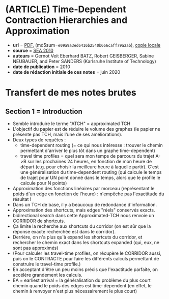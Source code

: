# (ARTICLE) Time-Dependent Contraction Hierarchies and Approximation

- **url** = [PDF](https://algo2.iti.kit.edu/download/sea10_atch.pdf), (md5sum=`e09a9a3ed6416b2540b666caff79a2ab`), [copie locale](./LOCALCOPIES/sea10_atch.pdf)
- **source** = [SEA 2010](https://dblp.org/db/conf/wea/sea2010.html)
- **auteurs** = Gernot Veit Eberhard BATZ, Robert GEISBERGER, Sabine NEUBAUER, and Peter SANDERS (Karlsruhe Institute of Technology)
- **date de publication** = 2010
- **date de rédaction initiale de ces notes** = juin 2020

# Transfert de mes notes brutes

## Section 1 = Introduction

* Semble introduire le terme "ATCH" = approximated TCH
* L'objectif du papier est de réduire le volume des graphes (le papier ne présente pas TCH, mais l'une de ses améliorations).
* Deux types de requêtes :
    - time-dependent routing (= ce qui nous intéresse : trouver le chemin permettant d'arriver le plus tôt dans un graphe time-dependent)
    - travel time profiles = quel sera mon temps de parcours du trajet A->B sur les prochaines 24 heures, en fonction de mon heure de départ (e.g. pour choisir la meilleure heure à laquelle partir). C'est une généralisation du time-dependent routing (qui calcule le temps de trajet pour UN point donné dans le temps, alors que le profile le calcule pour N points)
* Approximation des fonctions linéaires par morceau (représentant le poids d'un edge en fonction de l'heure) : n'empêche pas l'exactitude du résultat !
* Dans un TCH de base, il y a beaucoup de redondance d'information.
* Approximation des shortcuts, mais edges "réels" conservés exacts.
* bidirectional search dans cette Approximated-TCH nous renvoie un CORRIDOR de shortcuts.
* Ça limite la recherche aux shortcuts du corridor (on est sûr que la réponse exacte recherchée est dans le corridor).
* Derrière, on n'a plus qu'à expand les shortcuts du corridor, et rechercher le chemin exact dans les shortcuts expanded (qui, eux, ne sont pas approximés)
* (Pour calculer les travel-time profiles, on récupère le CORRIDOR aussi, puis on le CONTRACTE pour faire les différents calculs permettant de construire le travel-time profile.)
* En acceptant d'être un peu moins précis que l'exactitude parfaite, on accélère grandement les calculs.
* EA = earliest arrival = la généralisation du problème du plus court chemin quand le poids des edges est time-dependent (en effet, le chemin à renvoyer n'est plus nécessairement le plus court)

